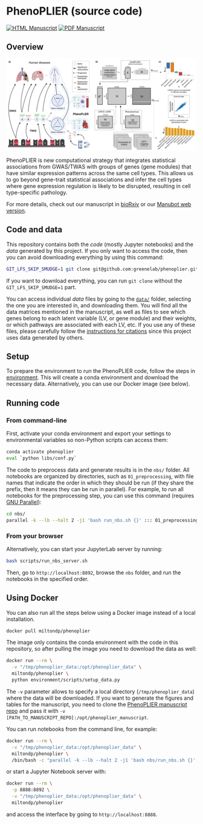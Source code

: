 # PhenoPLIER (source code)

<!--
Unit tests are disabled for now
[![Code tests](https://github.com/greenelab/phenoplier/workflows/tests/badge.svg)](https://github.com/greenelab/phenoplier/actions/workflows/pytest.yaml)
-->
[![HTML Manuscript](https://img.shields.io/badge/manuscript-HTML-blue.svg)](https://greenelab.github.io/phenoplier_manuscript/)
[![PDF Manuscript](https://img.shields.io/badge/manuscript-PDF-blue.svg)](https://greenelab.github.io/phenoplier_manuscript/manuscript.pdf)

## Overview

![](images/phenoplier_overview.png)

PhenoPLIER is new computational strategy that integrates statistical associations from GWAS/TWAS with groups of genes (gene modules) that have similar expression patterns across the same cell types.
This allows us to go beyond gene-trait statistical associations and infer the cell types where gene expression regulation is likely to be disrupted, resulting in cell type-specific pathology.

For more details, check out our manuscript in [bioRxiv](https://doi.org/10.1101/2021.07.05.450786) or our [Manubot web version](https://greenelab.github.io/phenoplier_manuscript/).

## Code and data

This repository contains both the *code* (mostly Jupyter notebooks) and the *data* generated by this project.
If you only want to access the code, then you can avoid downloading everything by using this command:
```bash
GIT_LFS_SKIP_SMUDGE=1 git clone git@github.com:greenelab/phenoplier.git
```

If you want to download everything, you can run `git clone` without the `GIT_LFS_SKIP_SMUDGE=1` part.

You can access individual *data* files by going to the [`data/`](data/) folder, selecting the one you are interested in, and downloading them.
You will find all the data matrices mentioned in the manuscript, as well as files to see which genes belong to each latent variable (LV, or gene module) and their weights, or which pathways are associated with each LV, etc.
If you use any of these files, please carefully follow the [instructions for citations](data/) since this project uses data generated by others.

## Setup

To prepare the environment to run the PhenoPLIER code, follow the steps in
[environment](environment/). This will create a conda environment and download
the necessary data. Alternatively, you can use our Docker image (see below).

## Running code

### From command-line

First, activate your conda environment and export your settings to environmental variables so non-Python scripts can access them:
```bash
conda activate phenoplier
eval `python libs/conf.py`
```

The code to preprocess data and generate results is in the `nbs/` folder. All
notebooks are organized by directories, such as `01_preprocessing`, with file
names that indicate the order in which they should be run (if they share the prefix, then it
means they can be run in parallel). For example, to run
all notebooks for the preprocessing step, you can use this command (requires
[GNU Parallel](https://www.gnu.org/software/parallel/)):

```bash
cd nbs/
parallel -k --lb --halt 2 -j1 'bash run_nbs.sh {}' ::: 01_preprocessing/*.ipynb
```

<!--
Or if you want to run all the analyses at once, you can use:

```bash
shopt -s globstar
parallel -k --lb --halt 2 -j1 'bash run_nbs.sh {}' ::: nbs/{,**/}*.ipynb
```
-->

### From your browser

Alternatively, you can start your JupyterLab server by running:

```bash
bash scripts/run_nbs_server.sh
```

Then, go to `http://localhost:8892`, browse the `nbs` folder, and run the
notebooks in the specified order.

## Using Docker

You can also run all the steps below using a Docker image instead of a local installation.

```bash
docker pull miltondp/phenoplier
```

The image only contains the conda environment with the code in this repository, so after pulling the image you need to download the data as well:

```bash
docker run --rm \
  -v "/tmp/phenoplier_data:/opt/phenoplier_data" \
  miltondp/phenoplier \
  python environment/scripts/setup_data.py
```

The `-v` parameter allows to specify a local directory (`/tmp/phenoplier_data`) where the data will be downloaded.
If you want to generate the figures and tables for the manuscript, you need to clone the [PhenoPLIER manuscript repo](https://github.com/greenelab/phenoplier_manuscript) and pass it with `-v [PATH_TO_MANUSCRIPT_REPO]:/opt/phenoplier_manuscript`.

You can run notebooks from the command line, for example:

```bash
docker run --rm \
  -v "/tmp/phenoplier_data:/opt/phenoplier_data" \
  miltondp/phenoplier \
  /bin/bash -c "parallel -k --lb --halt 2 -j1 'bash nbs/run_nbs.sh {}' ::: nbs/01_preprocessing/*.ipynb"
```

or start a Jupyter Notebook server with:

```bash
docker run --rm \
  -p 8888:8892 \
  -v "/tmp/phenoplier_data:/opt/phenoplier_data" \
  miltondp/phenoplier
```

and access the interface by going to `http://localhost:8888`.
